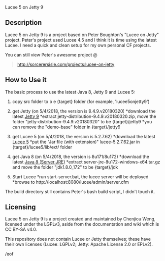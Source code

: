 Lucee 5 on Jetty 9


Description
-----------

Lucee 5 on Jetty 9 is a project based on Peter Boughton's "Lucee on Jetty" project.
Peter's project used Lucee 4.5 and I think it is time using the latest Lucee.
I need a quick and clean setup for my own personal CF projects.

You can still view Peter's awesome project @
> http://sorcerersisle.com/projects:lucee-on-jetty


How to Use it
-------------

The basic process to use the latest Java 8, Jetty 9 and Lucee 5:

  1. copy src folder to b e {target} folder (for example, 'lucee5onjetty9')

  2. get Jetty (on 5/4/2018, the version is 9.4.9.v20180320)
     *download the latest [Jetty 9](https://www.eclipse.org/jetty/download.html)
     *extract jetty-distribution-9.4.9.v20180320.zip, move the folder "jetty-distribution-9.4.9.v20180320" to be {target}/jetty9
     *you can remove the "demo-base" folder in {target}/jetty9

  3. get Lucee 5 (on 5/4/2018, the version is 5.2.7.62)
     *download the latest [Lucee 5](http://download.lucee.org/)
     *put the "Jar file (with extension)" lucee-5.2.7.62.jar in {target}/lucee5/lib/ext/ folder

  4. get Java 8 (on 5/4/2018, the version is 8u171/8u172)
     *download the latest [Java 8 (Server JRE)](http://www.oracle.com/technetwork/java/javase/downloads/index.html)
     *extract server-jre-8u172-windows-x64.tar.gz and move the folder "jdk1.8.0_172" to be {target}/jdk

  5. Start Lucee
     *run start-server.bat, the lucee server will be deployed
     *browse to http://localhost:8080/lucee/admin/server.cfm

The build directory still contains Peter's bash build script, I didn't touch it.

Licensing
---------

Lucee 5 on Jetty 9 is a project created and maintained by Chenjiou Weng, licensed
under the LGPLv3, aside from the documentation and wiki which is CC BY-SA v4.0.

This repository does not contain Lucee or Jetty themselves; these have their
own licenses (Lucee: LGPLv2; Jetty: Apache License 2.0 or EPLv2).


/eof